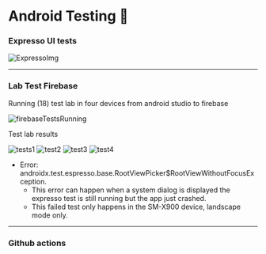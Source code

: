 # Android Testing 🧪

### Expresso UI tests
![ExpressoImg](https://github.com/Vsjee/androidTesting/assets/88046033/8a78f021-0248-4aba-abd8-2f09beffb755)

***
### Lab Test Firebase

Running (18) test lab in four devices from android studio to firebase

![firebaseTestsRunning](https://github.com/Vsjee/androidTesting/assets/88046033/a42d6166-af2b-42b5-b71c-43f70faae252)

Test lab results

![tests1](https://github.com/Vsjee/androidTesting/assets/88046033/a142ab97-cd80-4082-b968-4c2257ddde03)
![test2](https://github.com/Vsjee/androidTesting/assets/88046033/18027ddc-8d01-4856-981f-c2d718b27de0)
![test3](https://github.com/Vsjee/androidTesting/assets/88046033/2fda0d7c-fb3d-456b-b238-310094baa9b0)
![test4](https://github.com/Vsjee/androidTesting/assets/88046033/bbf51905-4a97-421c-8226-39cfe97b4400)

- Error: androidx.test.espresso.base.RootViewPicker$RootViewWithoutFocusException.
  - This error can happen when a system dialog is displayed the expresso test is still running but the app just crashed.
  - This failed test only happens in the SM-X900 device, landscape mode only.

***
### Github actions
